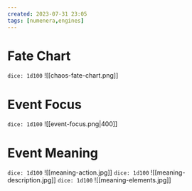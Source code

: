 ```yaml
---
created: 2023-07-31 23:05
tags: [numenera,engines]
---
```

# Fate Chart
`dice: 1d100`
![[chaos-fate-chart.png]]
# Event Focus
`dice: 1d100`
![[event-focus.png|400]]
# Event Meaning
`dice: 1d100`
![[meaning-action.jpg]]
`dice: 1d100`
![[meaning-description.jpg]]
`dice: 1d100`
![[meaning-elements.jpg]]